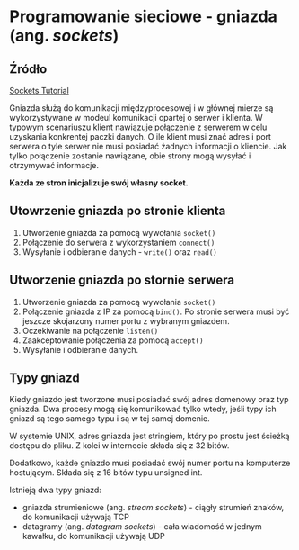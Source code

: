 # Programowanie sieciowe - gniazda (ang. *sockets*)

## Źródło

[Sockets Tutorial](http://www.linuxhowtos.org/C_C++/socket.htm)

Gniazda służą do komunikacji międzyprocesowej i w głównej mierze są wykorzystywane w modeul komunikacji opartej o serwer i klienta. W typowym scenariuszu klient nawiązuje połączenie z serwerem w celu uzyskania konkrentej paczki danych. O ile klient musi znać adres i port serwera o tyle serwer nie musi posiadać żadnych informacji o kliencie. Jak tylko połączenie zostanie nawiązane, obie strony mogą wysyłać i otrzymywać informacje.

**Każda ze stron inicjalizuje swój własny socket.**

## Utowrzenie gniazda po stronie klienta

1. Utworzenie gniazda za pomocą wywołania `socket()`
2. Połączenie do serwera z wykorzystaniem `connect()`
3. Wysyłanie i odbieranie danych - `write()` oraz `read()`

## Utworzenie gniazda po stornie serwera

1. Utworzenie gniazda za pomocą wywołania `socket()`
2. Połączenie gniazda z IP za pomocą `bind()`. Po stronie serwera musi być jeszcze skojarzony numer portu z wybranym gniazdem.
3. Oczekiwanie na połączenie `listen()`
4. Zaakceptowanie połączenia za pomocą `accept()`
5. Wysyłanie i odbieranie danych.

## Typy gniazd

Kiedy gniazdo jest tworzone musi posiadać swój adres domenowy oraz typ gniazda. Dwa procesy mogą się komunikować tylko wtedy, jeśli typy ich gniazd są tego samego typu i są w tej samej domenie.

W systemie UNIX, adres gniazda jest stringiem, który po prostu jest ścieżką dostępu do pliku. Z kolei w internecie składa się z 32 bitów.

Dodatkowo, każde gniazdo musi posiadać swój numer portu na komputerze hostującym. Składa się z 16 bitów typu unsigned int.

Istnieją dwa typy gniazd:

- gniazda strumieniowe (ang. *stream sockets*) - ciągły strumień znaków, do komunikacji używają TCP
- datagramy (ang. *datagram sockets*) - cała wiadomość w jednym kawałku, do komunikacji używają UDP
